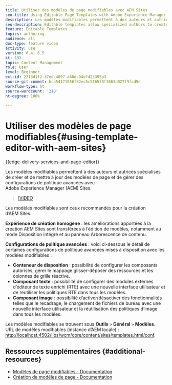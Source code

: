 ```yaml
---
title: Utiliser des modèles de page modifiables avec AEM Sites
seo-title: Using Editable Page Templates with Adobe Experience Manager Sites
description: Les modèles modifiables permettent à des auteurs et autrices spécialisés de créer et de mettre à jour des modèles de page et de gérer des configurations de politique avancées avec AEM Sites.
seo-description: Editable templates allow specialized authors to create and update page templates and manage advanced policy configurations with Adobe Experience Manager Sites.
feature: Editable Templates
topics: authoring
audience: all
doc-type: feature video
activity: use
version: 6.4, 6.5
kt: 193
topic: Content Management
role: User
level: Beginner
exl-id: 2213d1f2-37ed-4897-a68d-04ef423395a3
source-git-commit: bca54171856f32ec5c5165f8f1663d027f9fcd5e
workflow-type: ht
source-wordcount: '218'
ht-degree: 100%

---
```


# Utiliser des modèles de page modifiables{#using-template-editor-with-aem-sites}

{{edge-delivery-services-and-page-editor}}

Les modèles modifiables permettent à des auteurs et autrices spécialisés de créer et de mettre à jour des modèles de page et de gérer des configurations de politique avancées avec Adobe Experience Manager (AEM) Sites.

>[!VIDEO](https://video.tv.adobe.com/v/326784?quality=12&learn=on)

Les modèles modifiables sont ceux recommandés pour la création d’AEM Sites.

**Expérience de création homogène** : les améliorations apportées à la création AEM Sites sont transférées à l’édition de modèles, notamment au mode Disposition intégré et au panneau Arborescence de contenu.

**Configurations de politique avancées** : voici ci-dessous le détail de certaines configurations de politique avancées mises à disposition avec les modèles modifiables :

* **Conteneur de disposition** : possibilité de configurer les composants autorisés, gérer le mappage glisser-déposer des ressources et les colonnes de grille réactive.
* **Composant texte** : possibilité de configurer des modules externes d’éditeur de texte enrichi (RTE) avec une nouvelle interface utilisateur et de réutiliser les politiques RTE dans tous les modèles.
* **Composant image** : possibilité d’activer/désactiver des fonctionnalités telles que le recadrage, le chargement de fichiers de bureau avec une nouvelle interface utilisateur et la réutilisation des politiques d’image dans tous les modèles.

Les modèles modifiables se trouvent sous **Outils** `>` **Général** `>` **Modèles**.\
URL de modèles modifiables (instance d’AEM locale) : [http://localhost:4502/libs/wcm/core/content/sites/templates.html/conf](http://localhost:4502/libs/wcm/core/content/sites/templates.html/conf).

## Ressources supplémentaires {#additional-resources}

* [Modèles de page modifiables - Documentation](https://experienceleague.adobe.com/docs/experience-manager-65/developing/platform/templates/page-templates-editable.html?lang=fr)
* [Création de modèles de page - Documentation](https://experienceleague.adobe.com/docs/experience-manager-65/authoring/siteandpage/templates.html?lang=fr)
